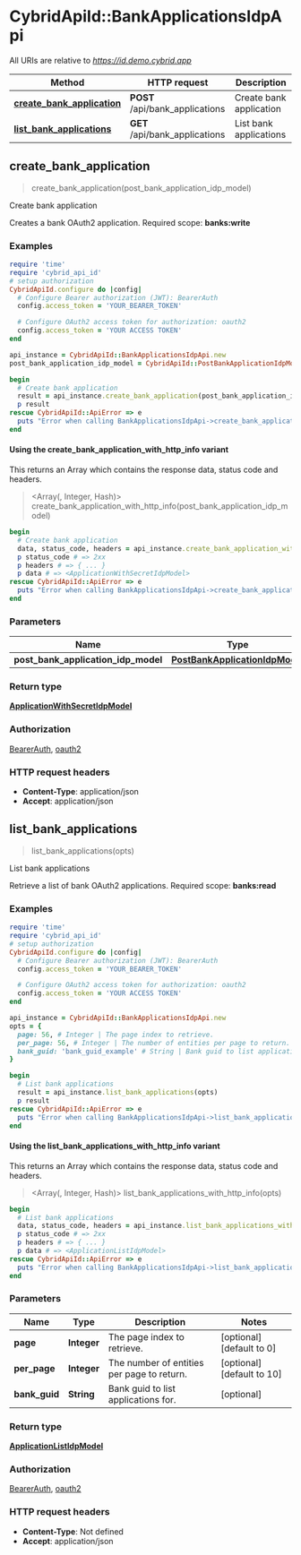 # CybridApiId::BankApplicationsIdpApi

All URIs are relative to *https://id.demo.cybrid.app*

| Method | HTTP request | Description |
| ------ | ------------ | ----------- |
| [**create_bank_application**](BankApplicationsIdpApi.md#create_bank_application) | **POST** /api/bank_applications | Create bank application |
| [**list_bank_applications**](BankApplicationsIdpApi.md#list_bank_applications) | **GET** /api/bank_applications | List bank applications |


## create_bank_application

> <ApplicationWithSecretIdpModel> create_bank_application(post_bank_application_idp_model)

Create bank application

Creates a bank OAuth2 application.  Required scope: **banks:write**

### Examples

```ruby
require 'time'
require 'cybrid_api_id'
# setup authorization
CybridApiId.configure do |config|
  # Configure Bearer authorization (JWT): BearerAuth
  config.access_token = 'YOUR_BEARER_TOKEN'

  # Configure OAuth2 access token for authorization: oauth2
  config.access_token = 'YOUR ACCESS TOKEN'
end

api_instance = CybridApiId::BankApplicationsIdpApi.new
post_bank_application_idp_model = CybridApiId::PostBankApplicationIdpModel.new({name: 'name_example'}) # PostBankApplicationIdpModel | 

begin
  # Create bank application
  result = api_instance.create_bank_application(post_bank_application_idp_model)
  p result
rescue CybridApiId::ApiError => e
  puts "Error when calling BankApplicationsIdpApi->create_bank_application: #{e}"
end
```

#### Using the create_bank_application_with_http_info variant

This returns an Array which contains the response data, status code and headers.

> <Array(<ApplicationWithSecretIdpModel>, Integer, Hash)> create_bank_application_with_http_info(post_bank_application_idp_model)

```ruby
begin
  # Create bank application
  data, status_code, headers = api_instance.create_bank_application_with_http_info(post_bank_application_idp_model)
  p status_code # => 2xx
  p headers # => { ... }
  p data # => <ApplicationWithSecretIdpModel>
rescue CybridApiId::ApiError => e
  puts "Error when calling BankApplicationsIdpApi->create_bank_application_with_http_info: #{e}"
end
```

### Parameters

| Name | Type | Description | Notes |
| ---- | ---- | ----------- | ----- |
| **post_bank_application_idp_model** | [**PostBankApplicationIdpModel**](PostBankApplicationIdpModel.md) |  |  |

### Return type

[**ApplicationWithSecretIdpModel**](ApplicationWithSecretIdpModel.md)

### Authorization

[BearerAuth](../README.md#BearerAuth), [oauth2](../README.md#oauth2)

### HTTP request headers

- **Content-Type**: application/json
- **Accept**: application/json


## list_bank_applications

> <ApplicationListIdpModel> list_bank_applications(opts)

List bank applications

Retrieve a list of bank OAuth2 applications.  Required scope: **banks:read**

### Examples

```ruby
require 'time'
require 'cybrid_api_id'
# setup authorization
CybridApiId.configure do |config|
  # Configure Bearer authorization (JWT): BearerAuth
  config.access_token = 'YOUR_BEARER_TOKEN'

  # Configure OAuth2 access token for authorization: oauth2
  config.access_token = 'YOUR ACCESS TOKEN'
end

api_instance = CybridApiId::BankApplicationsIdpApi.new
opts = {
  page: 56, # Integer | The page index to retrieve.
  per_page: 56, # Integer | The number of entities per page to return.
  bank_guid: 'bank_guid_example' # String | Bank guid to list applications for.
}

begin
  # List bank applications
  result = api_instance.list_bank_applications(opts)
  p result
rescue CybridApiId::ApiError => e
  puts "Error when calling BankApplicationsIdpApi->list_bank_applications: #{e}"
end
```

#### Using the list_bank_applications_with_http_info variant

This returns an Array which contains the response data, status code and headers.

> <Array(<ApplicationListIdpModel>, Integer, Hash)> list_bank_applications_with_http_info(opts)

```ruby
begin
  # List bank applications
  data, status_code, headers = api_instance.list_bank_applications_with_http_info(opts)
  p status_code # => 2xx
  p headers # => { ... }
  p data # => <ApplicationListIdpModel>
rescue CybridApiId::ApiError => e
  puts "Error when calling BankApplicationsIdpApi->list_bank_applications_with_http_info: #{e}"
end
```

### Parameters

| Name | Type | Description | Notes |
| ---- | ---- | ----------- | ----- |
| **page** | **Integer** | The page index to retrieve. | [optional][default to 0] |
| **per_page** | **Integer** | The number of entities per page to return. | [optional][default to 10] |
| **bank_guid** | **String** | Bank guid to list applications for. | [optional] |

### Return type

[**ApplicationListIdpModel**](ApplicationListIdpModel.md)

### Authorization

[BearerAuth](../README.md#BearerAuth), [oauth2](../README.md#oauth2)

### HTTP request headers

- **Content-Type**: Not defined
- **Accept**: application/json

